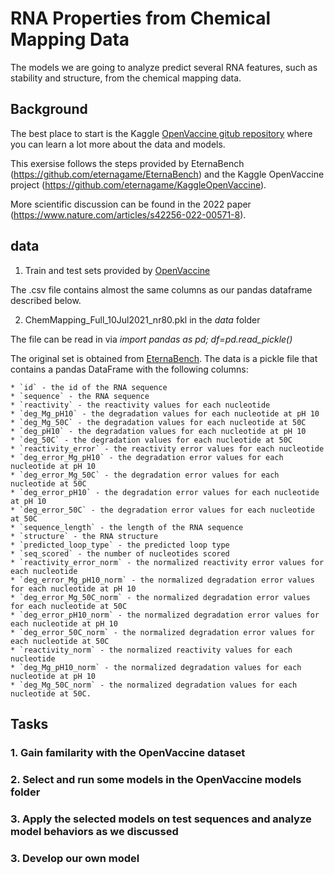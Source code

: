 # RNA Properties from Chemical Mapping Data 
The models we are going to analyze predict several RNA features, such as stability and structure, from the chemical mapping data. 


## Background
The best place to start is the Kaggle [OpenVaccine gitub repository](https://github.com/eternagame/KaggleOpenVaccine) where you can learn a lot more about the data and models.

This exersise follows the steps provided by EternaBench (https://github.com/eternagame/EternaBench) and the Kaggle OpenVaccine project (https://github.com/eternagame/KaggleOpenVaccine).

More scientific discussion can be found in the 2022 paper (https://www.nature.com/articles/s42256-022-00571-8). 

## data

1. Train and test sets provided by [OpenVaccine](https://github.com/eternagame/KaggleOpenVaccine/tree/main/data/Kaggle_RYOS_data)

The .csv file contains almost the same columns as our pandas dataframe described below.


2. ChemMapping_Full_10Jul2021_nr80.pkl in the *data* folder

The file can be read in via *import pandas as pd; df=pd.read_pickle()*

The original set is obtained from [EternaBench](https://github.com/eternagame/EternaBench/tree/master/data). The data is a pickle file that contains a pandas DataFrame with the following columns:

    * `id` - the id of the RNA sequence
    * `sequence` - the RNA sequence
    * `reactivity` - the reactivity values for each nucleotide
    * `deg_Mg_pH10` - the degradation values for each nucleotide at pH 10
    * `deg_Mg_50C` - the degradation values for each nucleotide at 50C
    * `deg_pH10` - the degradation values for each nucleotide at pH 10
    * `deg_50C` - the degradation values for each nucleotide at 50C
    * `reactivity_error` - the reactivity error values for each nucleotide
    * `deg_error_Mg_pH10` - the degradation error values for each nucleotide at pH 10
    * `deg_error_Mg_50C` - the degradation error values for each nucleotide at 50C
    * `deg_error_pH10` - the degradation error values for each nucleotide at pH 10
    * `deg_error_50C` - the degradation error values for each nucleotide at 50C
    * `sequence_length` - the length of the RNA sequence
    * `structure` - the RNA structure
    * `predicted_loop_type` - the predicted loop type
    * `seq_scored` - the number of nucleotides scored
    * `reactivity_error_norm` - the normalized reactivity error values for each nucleotide
    * `deg_error_Mg_pH10_norm` - the normalized degradation error values for each nucleotide at pH 10
    * `deg_error_Mg_50C_norm` - the normalized degradation error values for each nucleotide at 50C
    * `deg_error_pH10_norm` - the normalized degradation error values for each nucleotide at pH 10
    * `deg_error_50C_norm` - the normalized degradation error values for each nucleotide at 50C
    * `reactivity_norm` - the normalized reactivity values for each nucleotide
    * `deg_Mg_pH10_norm` - the normalized degradation values for each nucleotide at pH 10
    * `deg_Mg_50C_norm` - the normalized degradation values for each nucleotide at 50C. 


## Tasks

### 1. Gain familarity with the OpenVaccine dataset



### 2. Select and run some models in the OpenVaccine models folder


### 3. Apply the selected models on test sequences and analyze model behaviors as we discussed

### 3. Develop our own model

